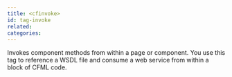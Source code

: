 ```yaml
---
title: <cfinvoke>
id: tag-invoke
related:
categories:
---
```


Invokes component methods from within a page or component.
			You use this tag to reference a WSDL file and consume a web service from within a block of CFML code.